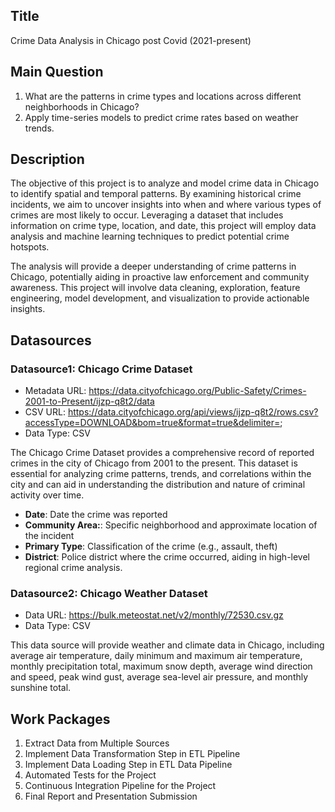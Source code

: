## Title
<!-- Give your project a short title. -->
Crime Data Analysis in Chicago post Covid (2021-present)

## Main Question
1. What are the patterns in crime types and locations across different neighborhoods in Chicago?
2. Apply time-series models to predict crime rates based on weather trends.

## Description

<!-- Describe your data science project in max. 200 words. Consider writing about why and how you attempt it. -->
The objective of this project is to analyze and model crime data in Chicago to identify spatial and temporal patterns. By examining historical crime incidents, we aim to uncover insights into when and where various types of crimes are most likely to occur. Leveraging a dataset that includes information on crime type, location, and date, this project will employ data analysis and machine learning techniques to predict potential crime hotspots.

The analysis will provide a deeper understanding of crime patterns in Chicago, potentially aiding in proactive law enforcement and community awareness. This project will involve data cleaning, exploration, feature engineering, model development, and visualization to provide actionable insights.

## Datasources

### Datasource1: Chicago Crime Dataset
* Metadata URL: https://data.cityofchicago.org/Public-Safety/Crimes-2001-to-Present/ijzp-q8t2/data
* CSV URL: https://data.cityofchicago.org/api/views/ijzp-q8t2/rows.csv?accessType=DOWNLOAD&bom=true&format=true&delimiter=;
* Data Type: CSV

The Chicago Crime Dataset provides a comprehensive record of reported crimes in the city of Chicago from 2001 to the present. This dataset is essential for analyzing crime patterns, trends, and correlations within the city and can aid in understanding the distribution and nature of criminal activity over time.

- **Date**: Date the crime was reported
- **Community Area:**: Specific neighborhood and approximate location of the incident
- **Primary Type**: Classification of the crime (e.g., assault, theft)
- **District**: Police district where the crime occurred, aiding in high-level regional crime analysis.

### Datasource2: Chicago Weather Dataset
* Data URL: https://bulk.meteostat.net/v2/monthly/72530.csv.gz
* Data Type: CSV

This data source will provide weather and climate data in Chicago, including average air temperature, daily minimum and maximum air temperature, monthly precipitation total, maximum snow depth, average wind direction and speed, peak wind gust, average sea-level air pressure, and monthly sunshine total.

## Work Packages

1. Extract Data from Multiple Sources
2. Implement Data Transformation Step in ETL Pipeline
3. Implement Data Loading Step in ETL Data Pipeline
4. Automated Tests for the Project
5. Continuous Integration Pipeline for the Project
6. Final Report and Presentation Submission
